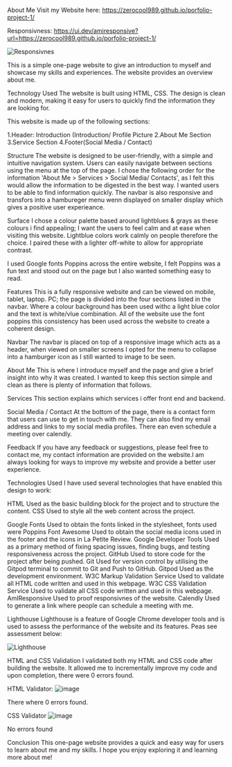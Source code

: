About Me
Visit my Website here: https://zerocool989.github.io/porfolio-project-1/

Responsivness: https://ui.dev/amiresponsive?url=https://zerocool989.github.io/porfolio-project-1/

![Responsivnes](https://user-images.githubusercontent.com/75548207/217771292-099799bf-7c52-47a9-ad7b-a13e38e50815.PNG)


This is a simple one-page website to give an introduction to myself and showcase my skills and experiences. The website provides an overview  about me.

Technology Used
The website is built using HTML, CSS. The design is clean and modern, making it easy for users to quickly find the information they are looking for.

This website is made up of the following sections:

1.Header: Introduction (Introduction/ Profile Picture
2.About Me Section
3.Service Section 
4.Footer(Social Media / Contact)

Structure
The website is designed to be user-friendly, with a simple and intuitive navigation system. Users can easily navigate between sections using the menu at the top of the page. I chose the following order for the information 'About Me > Services > Social Media/ Contacts', as I felt this would allow the information to be digested in the best way. I wanted users to be able to find information quickly. The navbar is also responsive and transfors into a hambureger menu wenn displayed on smaller display which gives a positive user experieance.

Surface
I chose a colour palette based around lightblues & grays as these colours i find appealing; I want the users to feel calm and at ease when visiting this website. Lightblue colors work calmly on people therefore the choice. I paired these with a lighter off-white to allow for appropriate contrast.

I used Google fonts Poppins across the entire website, I felt Poppins was a fun text and stood out on the page but I also wanted something easy to read.

Features
This is a fully responsive website and can be viewed on mobile, tablet, laptop. PC; the page is divided into the four sections listed in the navbar. Where a colour background has been used withc a light blue color and the text is white/vlue combination. All of the website  use the font poppins this consistency has been used across the website to create a coherent design.

Navbar
The navbar is placed on top of a responsive image which acts as a header, when viewed on smaller screens I opted for the menu to collapse into a hamburger icon as I still wanted to image to be seen. 

About Me
This is where I introduce myself and the page and give a brief insight into why it was created. I wanted to keep this section simple and clean as there is plenty of information that follows.

Services
This section explains which services i offer front end and backend.  

Social Media / Contact
At the bottom of the page, there is a contact form that users can use to get in touch with me. They can also find my email address and links to my social media profiles. There ean even schedule a meeting over calendly.

Feedback
If you have any feedback or suggestions, please feel free to contact me, my contact information are provided on the website.I am always looking for ways to improve my website and provide a better user experience.

Technologies Used
I have used several technologies that have enabled this design to work:

HTML
Used as the basic building block for the project and to structure the content.
CSS
Used to style all the web content across the project.

Google Fonts
Used to obtain the fonts linked in the stylesheet, fonts used were Poppins 
Font Awesome
Used to obtain the social media icons used in the footer and the icons in La Petite Review.
Google Developer Tools
Used as a primary method of fixing spacing issues, finding bugs, and testing responsiveness across the project.
GitHub
Used to store code for the project after being pushed.
Git
Used for version control by utilising the Gitpod terminal to commit to Git and Push to GitHub.
Gitpod
Used as the development environment.
W3C Markup Validation Service
Used to validate all HTML code written and used in this webpage.
W3C CSS Validation Service
Used to validate all CSS code written and used in this webpage.
AmIResponsive
Used to proof responsivnes of the website.
Calendly
Used to generate a link where people can schedule a meeting with me.

Lighthouse
Lighthouse is a feature of Google Chrome developer tools and is used to assess the performance of the website and its features. Peas see assessment below:

![Lighthouse](https://user-images.githubusercontent.com/75548207/217770707-da5cc953-0b49-43b3-9288-ebb2aa505bf1.PNG)

HTML and CSS Validation
I validated both my HTML and CSS code after building the website. It allowed me to incrementally improve my code and upon completion, there were 0 errors found.

HTML Validator:
![image](https://user-images.githubusercontent.com/75548207/217772571-d67d6f10-8a02-4ff0-82ec-3341e53dcaf8.png)

There where 0 errors found.

CSS Validator
![image](https://user-images.githubusercontent.com/75548207/217774251-ed738a09-5b52-4b08-bc00-aaf8f27e9494.png)

No errors found

Conclusion
This one-page website provides a quick and easy way for users to learn about me and my skills. I hope you enjoy exploring it and learning more about me!
